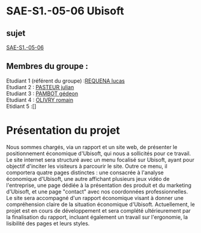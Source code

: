 # SAE-S1.-05-06 Ubisoft

## sujet

[SAE-S1.-05-06](https://lucas-requena.github.io/SAE-S1.-05-06/)

## Membres du groupe :
Etudiant 1 (référent du groupe) :[REQUENA lucas](mailto:lrequena@edu.univ-fcomte.fr?subject=SAE_1_05_06)  
Etudiant 2 : [PASTEUR julian](mailto:jpasteu4@edu.univ-fcomte.fr?subject=SAE_1_05_06)   
Etudiant 3 : [PAMBOT gédeon](mailto:gpambot@edu.univ-fcomte.fr?subject=SAE_1_05_06)  
Etudiant 4 : [OLIVRY romain](mailto:rolivry@edu.univ-fcomte.fr?subject=SAE_1_05_06)  
Etidiant 5 :[]
 
# Présentation du projet

Nous sommes chargés, via un rapport et un site web, de présenter le positionnement économique d'Ubisoft, qui nous a sollicités pour ce travail. Le site internet sera structuré avec un menu focalisé sur Ubisoft, ayant pour objectif d'inciter les visiteurs à parcourir le site. Outre ce menu, il comportera quatre pages distinctes : une consacrée à l'analyse économique d'Ubisoft, une autre affichant plusieurs jeux vidéo de l'entreprise, une page dédiée à la présentation des produit et du marketing d'Ubisoft, et une page "contact" avec nos coordonnées professionnelles. Le site sera accompagné d'un rapport économique visant à donner une compréhension claire de la situation économique d'Ubisoft.
Actuellement, le projet est en cours de développement et sera complété ultérieurement par la finalisation du rapport, incluant également un travail sur l'ergonomie, la lisibilité des pages et leurs styles.
